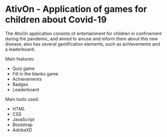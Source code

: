 # AtivOn - Application of games for children about Covid-19

The AtivOn application consists of entertainment for children in confinement during the pandemic, and aimed to amuse and inform them about this new disease, also has several gamification elements, such as achievements and a leaderboard.

Main features:

  - Quiz game
  - Fill in the blanks game
  - Achievements
  - Badges
  - Leaderboard
  
 Main tools used:
 
  - HTML
  - CSS
  - JavaScript
  - Bootstrap
  - AdobeXD
